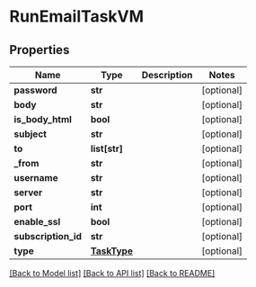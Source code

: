 # RunEmailTaskVM


## Properties
Name | Type | Description | Notes
------------ | ------------- | ------------- | -------------
**password** | **str** |  | [optional] 
**body** | **str** |  | [optional] 
**is_body_html** | **bool** |  | [optional] 
**subject** | **str** |  | [optional] 
**to** | **list[str]** |  | [optional] 
**_from** | **str** |  | [optional] 
**username** | **str** |  | [optional] 
**server** | **str** |  | [optional] 
**port** | **int** |  | [optional] 
**enable_ssl** | **bool** |  | [optional] 
**subscription_id** | **str** |  | [optional] 
**type** | [**TaskType**](TaskType.md) |  | [optional] 

[[Back to Model list]](../README.md#documentation-for-models) [[Back to API list]](../README.md#documentation-for-api-endpoints) [[Back to README]](../README.md)


